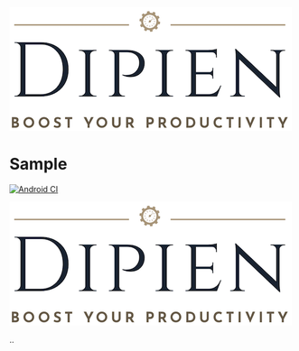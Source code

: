 ![](https://raw.githubusercontent.com/maxirosson/sample/master/.github/logo2.png)


# Sample

[![Android CI](https://github.com/maxirosson/sample/workflows/Android%20CI/badge.svg)](https://github.com/maxirosson/sample/actions?query=workflow%3A%22Android+CI%22+branch%3Amaster)

![aaa](https://raw.githubusercontent.com/maxirosson/sample/master/.github/logo2.png)


..
